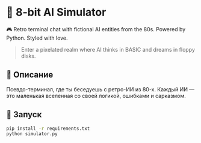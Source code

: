 # 🧠 8-bit AI Simulator
🎮 Retro terminal chat with fictional AI entities from the 80s. Powered by Python. Styled with love.

> Enter a pixelated realm where AI thinks in BASIC and dreams in floppy disks.

## 💾 Описание
Псевдо-терминал, где ты беседуешь с ретро-ИИ из 80-х. Каждый ИИ — это маленькая вселенная со своей логикой, ошибками и сарказмом.

## 🚀 Запуск
```bash
pip install -r requirements.txt
python simulator.py
